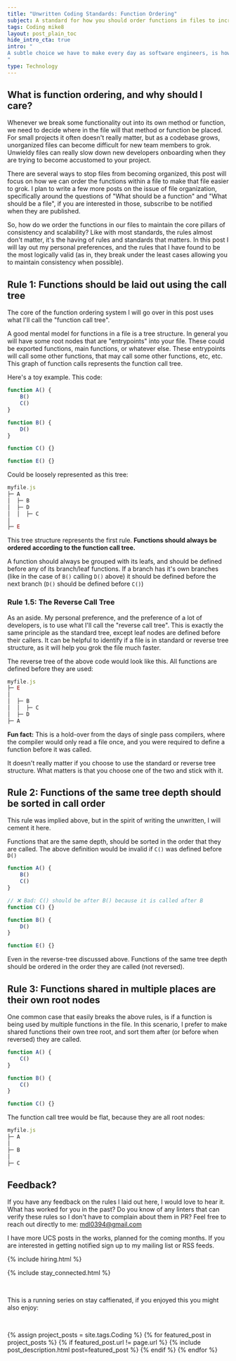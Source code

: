 ```yaml
---
title: "Unwritten Coding Standards: Function Ordering"
subject: A standard for how you should order functions in files to increase the consistency of your code bases
tags: Coding mike8
layout: post_plain_toc
hide_intro_cta: true
intro: "
A subtle choice we have to make every day as software engineers, is how to order our functions/methods in a file. I have noticed that a lot of more senior developers have a very specific way we prefer functions to be ordered, but we rarely explicitly discuss these rules. In keeping with the spirit of this Unwritten Coding Standards series, I will try to break down these rules and be overly concrete about something people normally don't care about enough to write down.
"
type: Technology
---
```


## What is function ordering, and why should I care?

Whenever we break some functionality out into its own method or function, we need to decide where in the file will that method or function be placed. For small projects it often doesn't really matter, but as a codebase grows, unorganized files can become difficult for new team members to grok. Unwieldy files can really slow down new developers onboarding when they are trying to become accustomed to your project.

There are several ways to stop files from becoming organized, this post will focus on how we can order the functions within a file to make that file easier to grok. I plan to write a few more posts on the issue of file organization, specifically around the questions of "What should be a function" and "What should be a file", if you are interested in those, subscribe to be notified when they are published.

So, how do we order the functions in our files to maintain the core pillars of consistency and scalability? Like with most standards, the rules almost don't matter, it's the having of rules and standards that matters. In this post I will lay out my personal preferences, and the rules that I have found to be the most logically valid (as in, they break under the least cases allowing you to maintain consistency when possible).

## Rule 1: Functions should be laid out using the call tree

The core of the function ordering system I will go over in this post uses what I'll call the "function call tree".

A good mental model for functions in a file is a tree structure. In general you will have some root nodes that are "entrypoints" into your file. These could be exported functions, main functions, or whatever else. These entrypoints will call some other functions, that may call some other functions, etc, etc. This graph of function calls represents the function call tree.

Here's a toy example. This code:

```jsx
function A() {
    B()
    C()
}

function B() {
    D()
}

function C() {}

function E() {}
```

Could be loosely represented as this tree:

```jsx
myfile.js
├─ A
│  ├─ B
│  ├─ D
│  │  ├─ C
│
├─ E
```

This tree structure represents the first rule. **Functions should always be ordered according to the function call tree.**

A function should always be grouped with its leafs, and should be defined before any of its branch/leaf functions. If a branch has it's own branches (like in the case of `B()` calling `D()` above) it should be defined before the next branch (`D()` should be defined before `C()`)

### Rule 1.5: The Reverse Call Tree

As an aside. My personal preference, and the preference of a lot of developers, is to use what I'll call the "reverse call tree". This is exactly the same principle as the standard tree, except leaf nodes are defined before their callers. It can be helpful to identify if a file is in standard or reverse tree structure, as it will help you grok the file much faster.

The reverse tree of the above code would look like this. All functions are defined before they are used:

```jsx
myfile.js
├─ E
│
│  ├─ B
│  │  ├─ C
│  ├─ D
├─ A
```

**Fun fact:** This is a hold-over from the days of single pass compilers, where the compiler would only read a file once, and you were required to define a function before it was called.

It doesn't really matter if you choose to use the standard or reverse tree structure. What matters is that you choose one of the two and stick with it.

## Rule 2: Functions of the same tree depth should be sorted in call order

This rule was implied above, but in the spirit of writing the unwritten, I will cement it here.

Functions that are the same depth, should be sorted in the order that they are called. The above definition would be invalid if `C()` was defined before `D()`

```jsx
function A() {
    B()
    C()
}

// ❌ Bad: C() should be after B() because it is called after B
function C() {}

function B() {
    D()
}

function E() {}
```

Even in the reverse-tree discussed above. Functions of the same tree depth should be ordered in the order they are called (not reversed).

## Rule 3: Functions shared in multiple places are their own root nodes

One common case that easily breaks the above rules, is if a function is being used by multiple functions in the file. In this scenario, I prefer to make shared functions their own tree root, and sort them after (or before when reversed) they are called.

```jsx
function A() {
    C()
}

function B() {
    C()
}

function C() {}
```

The function call tree would be flat, because they are all root nodes:

```jsx
myfile.js
├─ A
│
├─ B
│
├─ C
```

## Feedback?

If you have any feedback on the rules I laid out here, I would love to hear it. What has worked for you in the past? Do you know of any linters that can verify these rules so I don't have to complain about them in PR? Feel free to reach out directly to me: mdl0394@gmail.com

I have more UCS posts in the works, planned for the coming months. If you are interested in getting notified sign up to my mailing list or RSS feeds.

{% include hiring.html %}

{% include stay_connected.html %}

<br/>

This is a running series on stay caffienated, if you enjoyed this you might also enjoy:

<br/>

{% assign project_posts = site.tags.Coding %}
{% for featured_post in project_posts %}
{% if featured_post.url != page.url %}
{% include post_description.html post=featured_post %}
{% endif %}
{% endfor %}
